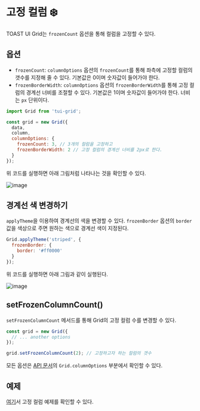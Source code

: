 # 고정 컬럼 ❄️

TOAST UI Grid는 `frozenCount` 옵션을 통해 컬럼을 고정할 수 있다. 

## 옵션

* `frozenCount`: `columnOptions` 옵션의 `frozenCount`를 통해 좌측에 고정할 컬럼의 갯수를 지정해 줄 수 있다. 기본값은 0이며 숫자값이 들어가야 한다.
* `frozenBorderWidth`: `columnOptions` 옵션의 `frozenBorderWidth`를 통해 고정 컬럼의 경계선 너비를 조절할 수 있다. 기본값은 1이며 숫자값이 들어가야 한다. 너비는 `px` 단위이다. 

```js
import Grid from 'tui-grid';

const grid = new Grid({
  data,
  column,
  columnOptions: {
    frozenCount: 3, // 3개의 컬럼을 고정하고
    frozenBorderWidth: 2 // 고정 컬럼의 경계선 너비를 2px로 한다.
  }
});
```

위 코드를 실행하면 아래 그림처럼 나타나는 것을 확인할 수 있다.

![image](https://user-images.githubusercontent.com/35371660/60934748-628a3e80-a302-11e9-8c41-b9bad694747a.png)

## 경계선 색 변경하기 

`applyTheme`을 이용하여 경계선의 색을 변경할 수 있다. `frozenBorder` 옵션의 `border`값을 색상으로 주면 원하는 색으로 경계선 색이 지정된다.

```js
Grid.applyTheme('striped', {
  frozenBorder: {
    border: '#ff0000'
  }
});
```

위 코드를 실행하면 아래 그림과 같이 실행된다.

![image](https://user-images.githubusercontent.com/35371660/60935380-a120f880-a304-11e9-9a37-6b5662430918.png)


## setFrozenColumnCount()

`setFrozenColumnCount` 메서드를 통해 Grid의 고정 컬럼 수를 변경할 수 있다.

```js
const grid = new Grid({
  // ... another options
});

grid.setFrozenColumnCount(2); // 고정하고자 하는 컬럼의 갯수
```

모든 옵션은 [API 문서](http://nhn.github.io/tui.grid/latest)의 `Grid.columnOptions` 부분에서 확인할 수 있다.

## 예제

[여기](http://nhn.github.io/tui.grid/latest/tutorial-example16-frozen-columns)서 고정 컬럼 예제를 확인할 수 있다.
